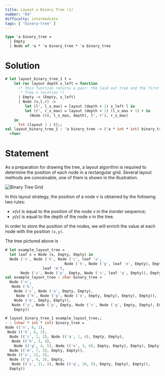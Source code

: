 ```yaml
---
title: Layout a Binary Tree (1)
number: "64"
difficulty: intermediate
tags: [ "binary-tree" ]
---
```


```ocaml
type 'a binary_tree =
  | Empty
  | Node of 'a * 'a binary_tree * 'a binary_tree
```

# Solution

```ocaml
# let layout_binary_tree_1 t =
    let rec layout depth x_left = function
      (* This function returns a pair: the laid out tree and the first
       * free x location *)
      | Empty -> (Empty, x_left)
      | Node (v,l,r) ->
         let (l', l_x_max) = layout (depth + 1) x_left l in
         let (r', r_x_max) = layout (depth + 1) (l_x_max + 1) r in
           (Node ((v, l_x_max, depth), l', r'), r_x_max)
    in
      fst (layout 1 1 t);;
val layout_binary_tree_1 : 'a binary_tree -> ('a * int * int) binary_tree =
  <fun>
```

# Statement

As a preparation for drawing the tree, a layout algorithm is required to
determine the position of each node in a rectangular grid. Several
layout methods are conceivable, one of them is shown in the illustration.


![Binary Tree Grid](/media/problems/tree-layout1.gif)

In this layout strategy, the position of a node v is obtained by the
following two rules:

* *x(v)* is equal to the position of the node v in the *inorder*
 sequence;
* *y(v)* is equal to the depth of the node *v* in the tree.

In order to store the position of the nodes, we will enrich the value
at each node with the position `(x,y)`.

The tree pictured above is
```ocaml
# let example_layout_tree =
  let leaf x = Node (x, Empty, Empty) in
  Node ('n', Node ('k', Node ('c', leaf 'a',
                           Node ('h', Node ('g', leaf 'e', Empty), Empty)),
                 leaf 'm'),
       Node ('u', Node ('p', Empty, Node ('s', leaf 'q', Empty)), Empty));;
val example_layout_tree : char binary_tree =
  Node ('n',
   Node ('k',
    Node ('c', Node ('a', Empty, Empty),
     Node ('h', Node ('g', Node ('e', Empty, Empty), Empty), Empty)),
    Node ('m', Empty, Empty)),
   Node ('u', Node ('p', Empty, Node ('s', Node ('q', Empty, Empty), Empty)),
    Empty))
```

```ocaml
# layout_binary_tree_1 example_layout_tree;;
- : (char * int * int) binary_tree =
Node (('n', 8, 1),
 Node (('k', 6, 2),
  Node (('c', 2, 3), Node (('a', 1, 4), Empty, Empty),
   Node (('h', 5, 4),
    Node (('g', 4, 5), Node (('e', 3, 6), Empty, Empty), Empty), Empty)),
  Node (('m', 7, 3), Empty, Empty)),
 Node (('u', 12, 2),
  Node (('p', 9, 3), Empty,
   Node (('s', 11, 4), Node (('q', 10, 5), Empty, Empty), Empty)),
  Empty))
```
